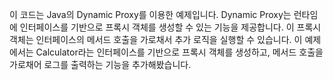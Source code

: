 이 코드는 Java의 Dynamic Proxy를 이용한 예제입니다. 
Dynamic Proxy는 런타임에 인터페이스를 기반으로 프록시 객체를 생성할 수 있는 기능을 제공합니다.
이 프록시 객체는 인터페이스의 메서드 호출을 가로채서 추가 로직을 실행할 수 있습니다. 
이 예제에서는 Calculator라는 인터페이스를 기반으로 프록시 객체를 생성하고, 메서드 호출을 가로채어 로그를 출력하는 기능을 추가해봤습니다.

